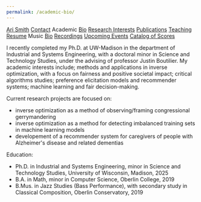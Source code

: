 ```yaml
---
permalink: /academic-bio/
---
```


<div class="sidenav">
  <a href="../">Ari Smith</a>
  <a href="../contact">Contact</a>
  <atitle>Academic</atitle>
  <a href="../academic-bio"><asub>Bio</asub></a>
  <a href="../research-interests"><asub>Research Interests</asub></a>
  <a href="../publications"><asub>Publications</asub></a>
  <a href="../teaching"><asub>Teaching</asub></a>
  <a href="../Ari Smith Resume as of 2022-02-11.pdf" download><asub>Resume</asub></a>
  <atitle>Music</atitle>
  <a href="../music-bio"><asub>Bio</asub></a>
  <a href="../recordings"><asub>Recordings</asub></a>
  <a href="../upcoming"><asub>Upcoming Events</asub></a>
  <a href="../catalog-of-works"><asub>Catalog of Scores</asub></a>
</div>

I recently completed my Ph.D. at UW-Madison in the department of Industrial and Systems Engineering, with a doctoral minor in Science and Technology Studies, under the advising of professor Justin Boutilier. My academic interests include; methods and applications in inverse optimization, with a focus on fairness and positive societal impact; critical algorithms studies; preference elicitation models and recommender systems; machine learning and fair decision-making.

Current research projects are focused on:
 - inverse optimization as a method of observing/framing congressional gerrymandering
 - inverse optimization as a method for detecting imbalanced training sets in machine learning models
 - developement of a recommender system for caregivers of people with Alzheimer's disease and related dementias

Education:

- Ph.D. in Industrial and Systems Engineering, minor in Science and Technology Studies, University of Wisconsin, Madison, 2025
- B.A. in Math, minor in Computer Science, Oberlin College, 2019
- B.Mus. in Jazz Studies (Bass Performance), with secondary study in Classical Composition, Oberlin Conservatory, 2019
